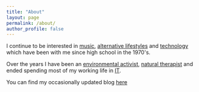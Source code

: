 ```yaml
---
title: "About"
layout: page
permalink: /about/
author_profile: false
---
```


I continue to be interested in [music](https://blog.williampickup.org/categories/#music), [alternative lifestyles]() and [technology]() which have been with me since high school in the 1970's.

Over the years I have been an [environmental activist](https://blog.williampickup.org/the-franklin-river-campaign-25-years-on/), [natural therapist]() and ended spending most of my working life in [IT](https://www.linkedin.com/in/williampickup/).

You can find my occasionally updated blog [here](https://blog.williampickup.org)
